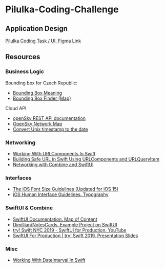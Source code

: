 # Pilulka-Coding-Challenge

## Application Design

[Pilulka Coding Task / UI. Figma Link](https://www.figma.com/file/534lJ4GJqP4DkOVqhe2uyk/Pilulka-Coding-Task-%2F-UI?node-id=0%3A1)

## Resources

### Business Logic

Bounding box for Czech Republic:
- [Bounding Box Meaning](https://wiki.openstreetmap.org/wiki/Bounding_Box)
- [Bounding Box Finder (Map)](http://bboxfinder.com)

Cloud API
- [openSky REST API documentation](https://openskynetwork.github.io/opensky-api/rest.html)
- [OpenSky Network Map](https://opensky-network.org/network/explorer)
- [Convert Unix timestamp to the date](https://www.unixtimestamp.com/index.php)

### Networking

- [Working With URLComponents In Swift](https://cocoacasts.com/working-with-nsurlcomponents-in-swift)
- [Building Safe URL in Swift Using URLComponents and URLQueryItem](https://medium.com/swift2go/building-safe-url-in-swift-using-urlcomponents-and-urlqueryitem-alfian-losari-510a7b1f3c7e)
- [Networking with Combine and SwiftUI](https://peterfriese.dev/posts/swiftui-combine-networking-gettingstarted/)

### Interfaces

- [The iOS Font Size Guidelines (Updated for iOS 15)](https://learnui.design/blog/ios-font-size-guidelines.html)
- [iOS Human Interface Guidelines. Typography](https://developer.apple.com/design/human-interface-guidelines/ios/visual-design/typography/)

### SwiftUI & Combine

- [SwiftUI Documentation. Map of Content](https://developer.apple.com/documentation/swiftui/)
- [Dimillian/NotesCards. Example Project on SwiftUI](https://github.com/Dimillian/NotesCards)
- [try! Swift NYC 2019 - SwiftUI for Production. YouTube](https://youtu.be/rshXbwrrUxY)
- [SwiftUI For Production | try! Swift 2019. Presentation Slides](https://www.slideshare.net/LeaMaroltSonnenschei/swiftui-for-production-try-swift-2019)

### Misc

- [Working With DateInterval In Swift](https://cocoacasts.com/working-with-nsdateinterval-in-swift)
